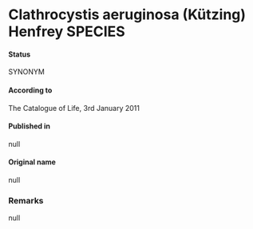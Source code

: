 # Clathrocystis aeruginosa (Kützing) Henfrey SPECIES

#### Status
SYNONYM

#### According to
The Catalogue of Life, 3rd January 2011

#### Published in
null

#### Original name
null

### Remarks
null
